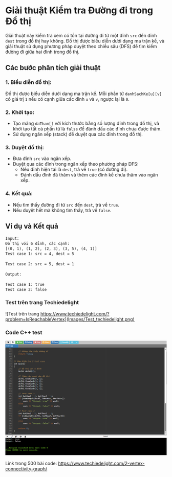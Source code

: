 # Giải thuật Kiểm tra Đường đi trong Đồ thị

Giải thuật này kiểm tra xem có tồn tại đường đi từ một đỉnh `src` đến đỉnh `dest` trong đồ thị hay không. Đồ thị được biểu diễn dưới dạng ma trận kề, và giải thuật sử dụng phương pháp duyệt theo chiều sâu (DFS) để tìm kiếm đường đi giữa hai đỉnh trong đồ thị.

## Các bước phân tích giải thuật

### 1. Biểu diễn đồ thị:
Đồ thị được biểu diễn dưới dạng ma trận kề. Mỗi phần tử `danhSachKe[u][v]` có giá trị `1` nếu có cạnh giữa các đỉnh `u` và `v`, ngược lại là `0`.

### 2. Khởi tạo:
- Tạo mảng `daTham[]` với kích thước bằng số lượng đỉnh trong đồ thị, và khởi tạo tất cả phần tử là `false` để đánh dấu các đỉnh chưa được thăm.
- Sử dụng ngăn xếp (stack) để duyệt qua các đỉnh trong đồ thị.

### 3. Duyệt đồ thị:
- Đưa đỉnh `src` vào ngăn xếp.
- Duyệt qua các đỉnh trong ngăn xếp theo phương pháp DFS:
  - Nếu đỉnh hiện tại là `dest`, trả về `true` (có đường đi).
  - Đánh dấu đỉnh đã thăm và thêm các đỉnh kề chưa thăm vào ngăn xếp.

### 4. Kết quả:
- Nếu tìm thấy đường đi từ `src` đến `dest`, trả về `true`.
- Nếu duyệt hết mà không tìm thấy, trả về `false`.

## Ví dụ và Kết quả




```text
Input: 
Đồ thị với 6 đỉnh, các cạnh:
[(0, 1), (1, 2), (2, 3), (3, 5), (4, 1)]
Test case 1: src = 4, dest = 5

Test case 2: src = 5, dest = 1

Output:

Test case 1: true
Test case 2: false
```
### Test trên trang Techiedelight

![Test trên trang https://www.techiedelight.com/?problem=IsReachableVertex](Images/Test_techiedelight.png)
### Code C++ test 

![Test riêng](Images/Test.png)

Link trong 500 bài code: https://www.techiedelight.com/2-vertex-connectivity-graph/